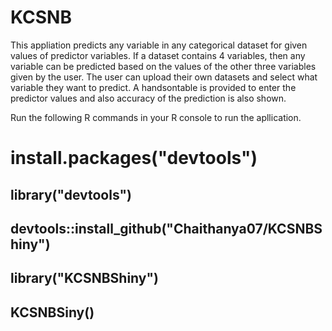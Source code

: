 # KCSNB

This appliation predicts any variable in any categorical dataset for given values of predictor variables.
If a dataset contains 4 variables, then any variable can be predicted based on the values of the other three variables given by the user. 
The user can upload their own datasets and select what variable they want to predict.
A handsontable is provided to enter the predictor values and also accuracy of the prediction is also shown.
   
Run the following R commands in your R console to run the apllication.
   
 # install.packages("devtools")  
 ##  library("devtools")
 ##  devtools::install_github("Chaithanya07/KCSNBShiny")
 ##  library("KCSNBShiny")
 ##  KCSNBSiny()

